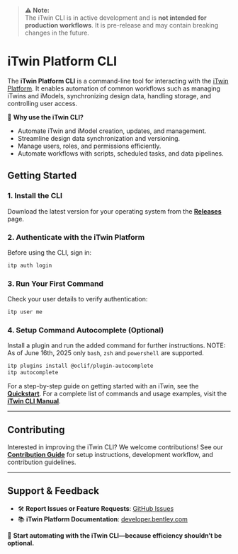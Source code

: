 > **⚠️ Note:**  
> The iTwin CLI is in active development and is **not intended for production workflows**. It is pre-release and may contain breaking changes in the future.


# iTwin Platform CLI

The **iTwin Platform CLI** is a command-line tool for interacting with the [iTwin Platform](https://developer.bentley.com). It enables automation of common workflows such as managing iTwins and iModels, synchronizing design data, handling storage, and controlling user access.

🚀 **Why use the iTwin CLI?**
- Automate iTwin and iModel creation, updates, and management.
- Streamline design data synchronization and versioning.
- Manage users, roles, and permissions efficiently.
- Automate workflows with scripts, scheduled tasks, and data pipelines.

## **Getting Started**

### **1. Install the CLI**
Download the latest version for your operating system from the **[Releases](https://github.com/itwin/itwin-cli/releases)** page.

### **2. Authenticate with the iTwin Platform**
Before using the CLI, sign in:
```bash
itp auth login
```

### **3. Run Your First Command**
Check your user details to verify authentication:
```bash
itp user me
```

### **4. Setup Command Autocomplete (Optional)**
Install a plugin and run the added command for further instructions.
NOTE: As of June 16th, 2025 only `bash`, `zsh` and `powershell` are supported.
```bash
itp plugins install @oclif/plugin-autocomplete
itp autocomplete
```

For a step-by-step guide on getting started with an iTwin, see the **[Quickstart](https://cuddly-engine-j746ov3.pages.github.io/#/quickstart)**. For a complete list of commands and usage examples, visit the **[iTwin CLI Manual](https://cuddly-engine-j746ov3.pages.github.io/#/)**.

---

## **Contributing**
Interested in improving the iTwin CLI? We welcome contributions! See our **[Contribution Guide](./CONTRIBUTING.md)** for setup instructions, development workflow, and contribution guidelines.

---

## **Support & Feedback**
- 🛠 **Report Issues or Feature Requests**: [GitHub Issues](https://github.com/itwin/itwin-cli/issues)
- 📚 **iTwin Platform Documentation**: [developer.bentley.com](https://developer.bentley.com)

🚀 **Start automating with the iTwin CLI—because efficiency shouldn’t be optional.**

